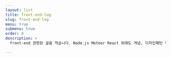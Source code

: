 ```yaml
---
layout: list
title: front-end-log
slug: front-end-log
menu: true
submenu: true
order: 8
description: >
  front-end 관련된 글을 적습니다. Node.js Meteor React 외에도 개념, 디자인패턴 부분들을 다룹니다.

---
```

